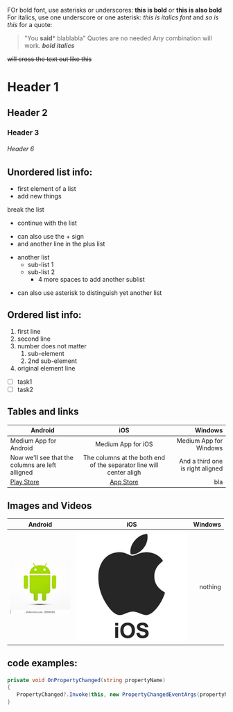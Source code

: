 FOr bold font, use asterisks or underscores: **this is bold** or __this is also bold__
For italics, use one underscore or one asterisk: _this is italics font_ and *so is this*
for a quote: 
> "You **said*** blablabla" Quotes are no needed
Any combination will work. _**bold italics**_

~~will cross the text out like this~~

# Header 1
## Header 2
### Header 3
###### Header 6

## Unordered list info:

- first element of a list
- add new things

break the list

- continue with the list
+ can also use the + sign
+ and another line in the plus list
- another list
    - sub-list 1
    - sub-list 2
        - 4 more spaces to add another sublist
* can also use asterisk to distinguish yet another list

## Ordered list info:

1. first line
2. second line
34. number does not matter
    1. sub-element
    2. 2nd sub-element
6. original element line

+ [ ] task1
+ [ ] task2

## Tables and links

Android | iOS | Windows
--- | :---: | ----:
Medium App for Android | Medium App for iOS | Medium App for Windows
Now we'll see that the columns are left alligned | The columns at the both end of the separator line will center aligh | And a third one is right aligned
[Play Store](https://play.google.com/store/apps/details?id=com.medium.reader&hl=en) | [App Store](https://itunes.apple.com/us/app/medium/id828256236?mt=8) | bla

## Images and Videos

Android | iOS | Windows
--- | :---: | ---:
![](android.jpg) | ![](ios.png) | nothing

## code examples:
```csharp
private void OnPropertyChanged(string propertyName)
{
   PropertyChanged?.Invoke(this, new PropertyChangedEventArgs(propertyName));
}
```
